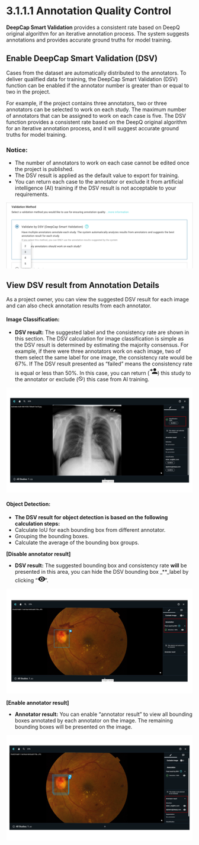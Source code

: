 # 3.1.1.1 Annotation Quality Control

**DeepCap Smart Validation** provides a consistent rate based on DeepQ original algorithm for an iterative annotation process. The system suggests annotations and provides accurate ground truths for model training.

## Enable DeepCap Smart Validation \(DSV\)

Cases from the dataset are automatically distributed to the annotators. To deliver qualified data for training, the DeepCap Smart Validation \(DSV\) function can be enabled if the annotator number is greater than or equal to two in the project.

For example, if the project contains three annotators, two or three annotators can be selected to work on each study. The maximum number of annotators that can be assigned to work on each case is five. The DSV function provides a consistent rate based on the DeepQ original algorithm for an iterative annotation process, and it will suggest accurate ground truths for model training.

### **Notice:**

* The number of annotators to work on each case cannot be edited once the project is published. 
* The DSV result is applied as the default value to export for training. 
* You can return each case to the annotator or exclude it from artificial intelligence \(AI\) training if the DSV result is not acceptable to your requirements.

![](../../../.gitbook/assets/3-1-1-1-000001.png)

## View DSV result from Annotation Details

As a project owner, you can view the suggested DSV result for each image and can also check annotation results from each annotator.

#### Image Classification:

* **DSV result:** The suggested label and the consistency rate are shown in this section. The DSV calculation for image classification is simple as the DSV result is determined by estimating the majority consensus. For example, if there were three annotators work on each image, two of them select the same label for one image, the consistency rate would be 67%.   If The DSV result presented as “failed” means the consistency rate is equal or less than 50%. In this case, you can return \(![](../../../.gitbook/assets/picture24.png)\) this study to the annotator or exclude \(![](../../../.gitbook/assets/image%20%2814%29.png)\) this case from AI training. 

![](../../../.gitbook/assets/3-1-1-1-000002.png)

#### Object Detection:

* **The DSV result for object detection is based on the following calculation steps:**
* Calculate IoU for each bounding box from different annotator.
* Grouping the bounding boxes. 
* Calculate the average of the bounding box groups.

**\[Disable annotator result\]**

* **DSV result:** The suggested bounding box and consistency rate **will** be presented in this area, you can hide the DSV bounding box _\*\*_label by clicking “![](../../../.gitbook/assets/picture26.png)”. 

![](../../../.gitbook/assets/3-1-1-1-000003.png)

**\[Enable annotator result\]**

* **Annotator result:** You can enable “annotator result” to view all bounding boxes annotated by each annotator on the image. The remaining bounding boxes will be presented on the image.

![](../../../.gitbook/assets/3-1-1-1-000004.png)

